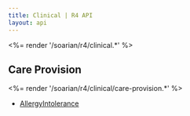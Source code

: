 ```yaml
---
title: Clinical | R4 API
layout: api
---
```


<%= render '/soarian/r4/clinical.*' %>

## Care Provision
<%= render '/soarian/r4/clinical/care-provision.*' %>

* [AllergyIntolerance](/soarian/r4/clinical/care-provision/care-plan)
